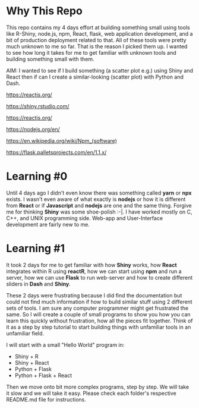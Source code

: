 # Why This Repo

This repo contains my 4 days effort at building something small using tools like  R-Shiny, node.js, npm, React, flask, web application development, and a bit of production deployment related to that. All of these tools were pretty much unknown to me so far. That is the reason I picked them up. I wanted to see how long it takes for me to get familiar with unknown tools and building something small with them. 

AIM: I wanted to see if I build something (a scatter plot e.g.) using Shiny and React then if can I create a similar-looking (scatter plot) with Python and Dash.

https://reactjs.org/

https://shiny.rstudio.com/

https://reactjs.org/

https://nodejs.org/en/

https://en.wikipedia.org/wiki/Npm_(software)

https://flask.palletsprojects.com/en/1.1.x/



# Learning #0

Until 4 days ago I didn't even know there was something called **yarn** or **npx** exists. I wasn't even aware of what exactly is **nodejs** or how it is different from **React** or if **Javascript** and **nodejs** are one and the same thing. Forgive me for thinking **Shiny** was some shoe-polish :-|. I have worked mostly on C, C++, and UNIX programming side. Web-app and User-Interface development are fairly new to me. 



# Learning #1

It took 2 days for me to get familiar with how **Shiny** works, how **React** integrates within R using **reactR**, how we can start using **npm** and run a server, how we can use **Flask**  to run web-server and how to create different sliders in **Dash** and **Shiny**.

These 2 days were frustrating because I did find the documentation but could not find much information if how to build similar stuff using 2 different sets of tools. I am sure any computer programmer might get frustrated the same. So I will create a couple of small programs to show you how you can learn this quickly without frustration, how all the pieces fit together. Think of it as a step by step tutorial to start building things with unfamiliar tools in an unfamiliar field. 

I will start with a small "Hello World" program in:
 - Shiny + R
 - Shiny + React
 - Python + Flask 
 - Python + Flask + React
 
 Then we move onto bit more complex programs, step by step. We will take it slow and we will take it easy. 
 Please check each folder's respective README.md file for instructions. 
